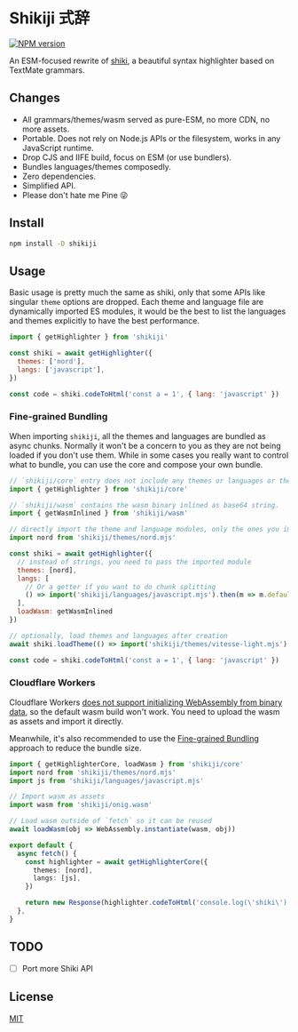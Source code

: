 # Shikiji 式辞

[![NPM version](https://img.shields.io/npm/v/shikiji?color=a1b858&label=)](https://www.npmjs.com/package/shikiji)

An ESM-focused rewrite of [shiki](https://github.com/shikijs/shiki), a beautiful syntax highlighter based on TextMate grammars.

## Changes

- All grammars/themes/wasm served as pure-ESM, no more CDN, no more assets.
- Portable. Does not rely on Node.js APIs or the filesystem, works in any JavaScript runtime.
- Drop CJS and IIFE build, focus on ESM (or use bundlers).
- Bundles languages/themes composedly.
- Zero dependencies.
- Simplified API.
- Please don't hate me Pine 😜

## Install

```sh
npm install -D shikiji
```

## Usage

Basic usage is pretty much the same as shiki, only that some APIs like singular `theme` options are dropped. Each theme and language file are dynamically imported ES modules, it would be the best to list the languages and themes explicitly to have the best performance.

```js
import { getHighlighter } from 'shikiji'

const shiki = await getHighlighter({
  themes: ['nord'],
  langs: ['javascript'],
})

const code = shiki.codeToHtml('const a = 1', { lang: 'javascript' })
```

### Fine-grained Bundling

When importing `shikiji`, all the themes and languages are bundled as async chunks. Normally it won't be a concern to you as they are not being loaded if you don't use them. While in some cases you really want to control what to bundle, you can use the core and compose your own bundle.

```js
// `shikiji/core` entry does not include any themes or languages or the wasm binary.
import { getHighlighter } from 'shikiji/core'

// `shikiji/wasm` contains the wasm binary inlined as base64 string.
import { getWasmInlined } from 'shikiji/wasm'

// directly import the theme and language modules, only the ones you imported will be bundled.
import nord from 'shikiji/themes/nord.mjs'

const shiki = await getHighlighter({
  // instead of strings, you need to pass the imported module
  themes: [nord],
  langs: [
    // Or a getter if you want to do chunk splitting
    () => import('shikiji/languages/javascript.mjs').then(m => m.default),
  ],
  loadWasm: getWasmInlined
})

// optionally, load themes and languages after creation
await shiki.loadTheme(() => import('shikiji/themes/vitesse-light.mjs').then(m => m.default))

const code = shiki.codeToHtml('const a = 1', { lang: 'javascript' })
```

### Cloudflare Workers

Cloudflare Workers [does not support initializing WebAssembly from binary data](https://community.cloudflare.com/t/fixed-cloudflare-workers-slow-with-moderate-sized-webassembly-bindings/184668/3), so the default wasm build won't work. You need to upload the wasm as assets and import it directly.

Meanwhile, it's also recommended to use the [Fine-grained Bundling](#fine-grained-bundling) approach to reduce the bundle size.

```ts
import { getHighlighterCore, loadWasm } from 'shikiji/core'
import nord from 'shikiji/themes/nord.mjs'
import js from 'shikiji/languages/javascript.mjs'

// Import wasm as assets
import wasm from 'shikiji/onig.wasm'

// Load wasm outside of `fetch` so it can be reused
await loadWasm(obj => WebAssembly.instantiate(wasm, obj))

export default {
  async fetch() {
    const highlighter = await getHighlighterCore({
      themes: [nord],
      langs: [js],
    })

    return new Response(highlighter.codeToHtml('console.log(\'shiki\');', { lang: 'js' }))
  },
}
```

## TODO

- [ ] Port more Shiki API

## License

[MIT](./LICENSE)
